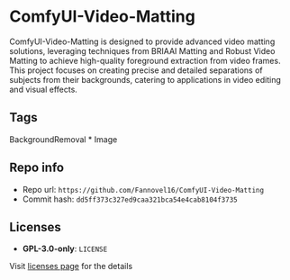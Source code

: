 # ComfyUI-Video-Matting
ComfyUI-Video-Matting is designed to provide advanced video matting solutions, leveraging techniques from BRIAAI Matting and Robust Video Matting to achieve high-quality foreground extraction from video frames. This project focuses on creating precise and detailed separations of subjects from their backgrounds, catering to applications in video editing and visual effects.

## Tags
BackgroundRemoval * Image

## Repo info
- Repo url: `https://github.com/Fannovel16/ComfyUI-Video-Matting`
- Commit hash: `dd5ff373c327ed9caa321bca54e4cab8104f3735`

## Licenses
- **GPL-3.0-only**: `LICENSE`

Visit [licenses page](licenses.md) for the details
